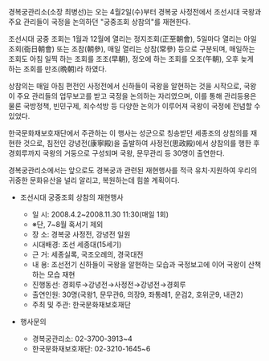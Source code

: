 경복궁관리소(소장 최병선)는 오는 4월2일(수)부터 경복궁 사정전에서 조선시대 국왕과 주요 관리들이 국정을 논의하던 "궁중조회 상참의"를 재현한다.

조선시대 궁중 조회는 1월과 12월에 열리는 정지조회(正至朝會), 5일마다 열리는 아일조회(衙日朝會) 또는 조참(朝參), 매일 열리는 상참(常參) 등으로 구분되며, 매일하는 조회도 아침 일찍 하는 조회를 조조(早朝), 정오에 하는 조회를 오조(午朝), 오후 늦게 하는 조회를 만조(晩朝)라 하였다.

상참의는 매일 아침 편전인 사정전에서 신하들이 국왕을 알현하는 것을 시작으로, 국왕이 주요 관리들의 업무보고를 받고 국정을 논의하는 자리였으며, 이를 통해 관리등용은 물론 국방정책, 빈민구제, 죄수석방 등 다양한 논의가 이루어져 국왕이 국정에 전념할 수 있었다.

한국문화재보호재단에서 주관하는 이 행사는 성군으로 칭송받던 세종조의 상참의를 재현한 것으로, 침전인 강녕전(康寧殿)을 출발하여 사정전(思政殿)에서 상참의를 행한 후 경회루까지 국왕의 거둥으로 구성되며 국왕, 문무관리 등 30명이 출연한다.

경복궁관리소에서는 앞으로도 경복궁과 관련된 재현행사를 적극 유치·지원하여 우리의 귀중한 문화유산을 널리 알리고, 복원하는데 힘쓸 계획이다.

- 조선시대 궁중조회 상참의 재현행사
  - 일 시: 2008.4.2~2008.11.30 11:30(매일 1회)
  - ※단, 7~8월 혹서기 제외
  - 장 소: 경복궁 사정전, 강녕전 일원
  - 시대배경: 조선 세종대(15세기)
  - 근 거: 세종실록, 국조오례의, 경국대전
  - 내 용: 조선전기 신하들이 국왕을 알현하는 모습과 국정보고에 이어 국왕이 산책하는 모습 재현
  - 진행동선: 경회루→강녕전→사정전→강녕전→경회루
  - 출연인원: 30명(국왕1, 문무관6, 의장9, 좌통례1, 운검2, 호위군9, 내관2)
  - 주최 및 주관: 한국문화재보호재단

- 행사문의
  - 경복궁관리소: 02-3700-3913~4
  - 한국문화재보호재단: 02-3210-1645~6